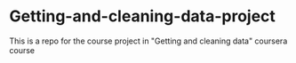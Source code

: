 Getting-and-cleaning-data-project
=================================

This is a repo for the course project in "Getting and cleaning data" coursera course
